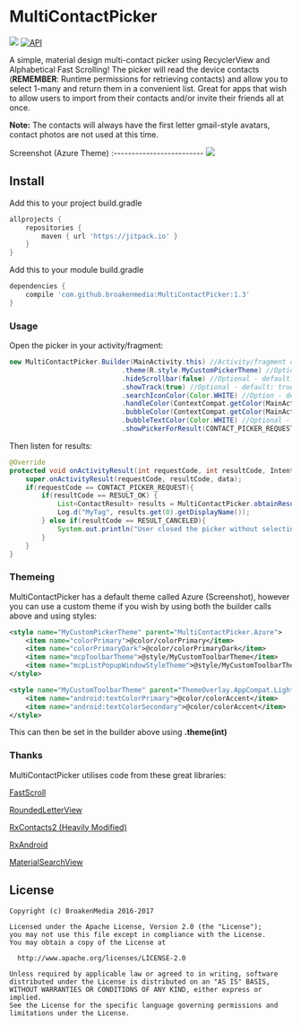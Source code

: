 # MultiContactPicker

[![](https://img.shields.io/badge/license-Apache%20License%202.0-blue.svg)](https://www.apache.org/licenses/LICENSE-2.0.html)
<a target="_blank" href="https://developer.android.com/reference/android/os/Build.VERSION_CODES.html#JELLY_BEAN"><img src="https://img.shields.io/badge/API-16%2B-blue.svg?style=flat" alt="API" /></a> 

A simple, material design multi-contact picker using RecyclerView and Alphabetical Fast Scrolling! The picker will read the device contacts (**REMEMBER**: Runtime permissions for retrieving contacts) and allow you to select 1-many and return them in a convenient list. Great for apps that wish to allow users to import from their contacts and/or invite their friends all at once.

**Note:** The contacts will always have the first letter gmail-style avatars, contact photos are not used at this time.


Screenshot (Azure Theme)
:-------------------------
![](http://i.imgur.com/idrbwzL.png)


## Install

Add this to your project build.gradle
``` gradle
allprojects {
    repositories {
        maven { url 'https://jitpack.io' }
    }
}
```

Add this to your module build.gradle

``` gradle
dependencies {
    compile 'com.github.broakenmedia:MultiContactPicker:1.3'
}
```
### Usage

Open the picker in your activity/fragment:

```java
new MultiContactPicker.Builder(MainActivity.this) //Activity/fragment context
                            .theme(R.style.MyCustomPickerTheme) //Optional - default: MultiContactPicker.Azure
                            .hideScrollbar(false) //Optional - default: false
                            .showTrack(true) //Optional - default: true
                            .searchIconColor(Color.WHITE) //Option - default: White
                            .handleColor(ContextCompat.getColor(MainActivity.this, R.color.colorPrimary)) //Optional - default: Azure Blue
                            .bubbleColor(ContextCompat.getColor(MainActivity.this, R.color.colorPrimary)) //Optional - default: Azure Blue
                            .bubbleTextColor(Color.WHITE) //Optional - default: White
                            .showPickerForResult(CONTACT_PICKER_REQUEST);
```

Then listen for results:

```java
@Override
protected void onActivityResult(int requestCode, int resultCode, Intent data) {
    super.onActivityResult(requestCode, resultCode, data);
    if(requestCode == CONTACT_PICKER_REQUEST){
        if(resultCode == RESULT_OK) {
            List<ContactResult> results = MultiContactPicker.obtainResult(data);
            Log.d("MyTag", results.get(0).getDisplayName());
        } else if(resultCode == RESULT_CANCELED){
            System.out.println("User closed the picker without selecting items.");
        }
    }
}
```

### Themeing
MultiContactPicker has a default theme called Azure (Screenshot), however you can use a custom theme if you wish by using both the builder calls above and using styles:

```xml
<style name="MyCustomPickerTheme" parent="MultiContactPicker.Azure">
    <item name="colorPrimary">@color/colorPrimary</item>
    <item name="colorPrimaryDark">@color/colorPrimaryDark</item>
    <item name="mcpToolbarTheme">@style/MyCustomToolbarTheme</item>
    <item name="mcpListPopupWindowStyleTheme">@style/MyCustomToolbarTheme</item>
</style>

<style name="MyCustomToolbarTheme" parent="ThemeOverlay.AppCompat.Light">
    <item name="android:textColorPrimary">@color/colorAccent</item>
    <item name="android:textColorSecondary">@color/colorAccent</item>
</style>
```

This can then be set in the builder above using **.theme(int)**

### Thanks
MultiContactPicker utilises code from these great libraries:

[FastScroll](https://github.com/L4Digital/FastScroll)

[RoundedLetterView](https://github.com/pavlospt/RoundedLetterView)

[RxContacts2 (Heavily Modified)](https://github.com/mirrajabi/rx-contacts2)

[RxAndroid](https://github.com/ReactiveX/RxAndroid)

[MaterialSearchView](https://github.com/MiguelCatalan/MaterialSearchView)


## License

```
Copyright (c) BroakenMedia 2016-2017

Licensed under the Apache License, Version 2.0 (the "License");
you may not use this file except in compliance with the License.
You may obtain a copy of the License at

  http://www.apache.org/licenses/LICENSE-2.0

Unless required by applicable law or agreed to in writing, software
distributed under the License is distributed on an "AS IS" BASIS,
WITHOUT WARRANTIES OR CONDITIONS OF ANY KIND, either express or implied.
See the License for the specific language governing permissions and
limitations under the License.
```
